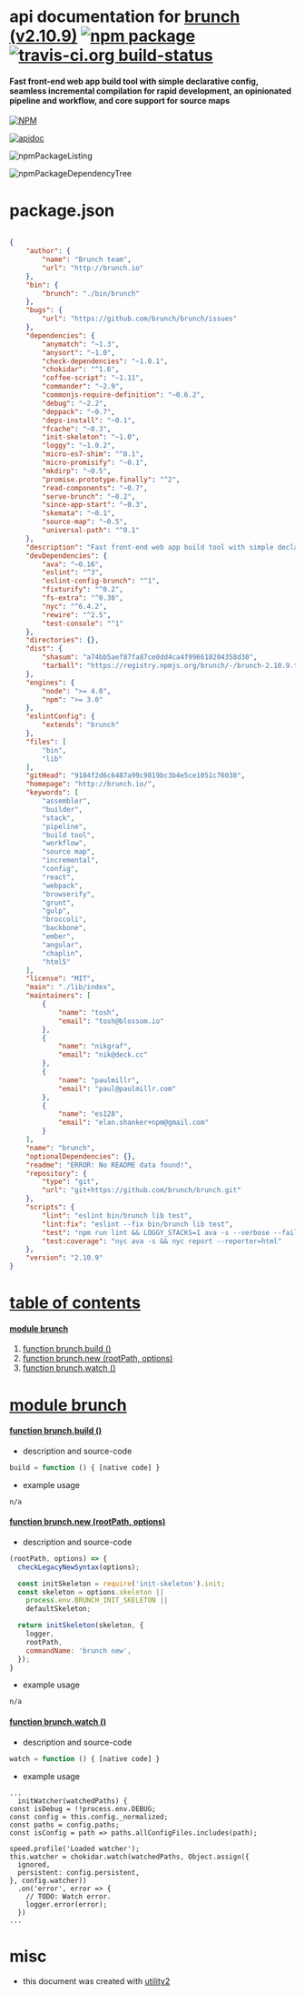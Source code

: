 # api documentation for  [brunch (v2.10.9)](http://brunch.io/)  [![npm package](https://img.shields.io/npm/v/npmdoc-brunch.svg?style=flat-square)](https://www.npmjs.org/package/npmdoc-brunch) [![travis-ci.org build-status](https://api.travis-ci.org/npmdoc/node-npmdoc-brunch.svg)](https://travis-ci.org/npmdoc/node-npmdoc-brunch)
#### Fast front-end web app build tool with simple declarative config, seamless incremental compilation for rapid development, an opinionated pipeline and workflow, and core support for source maps

[![NPM](https://nodei.co/npm/brunch.png?downloads=true)](https://www.npmjs.com/package/brunch)

[![apidoc](https://npmdoc.github.io/node-npmdoc-brunch/build/screenCapture.buildNpmdoc.browser._2Fhome_2Ftravis_2Fbuild_2Fnpmdoc_2Fnode-npmdoc-brunch_2Ftmp_2Fbuild_2Fapidoc.html.png)](https://npmdoc.github.io/node-npmdoc-brunch/build/apidoc.html)

![npmPackageListing](https://npmdoc.github.io/node-npmdoc-brunch/build/screenCapture.npmPackageListing.svg)

![npmPackageDependencyTree](https://npmdoc.github.io/node-npmdoc-brunch/build/screenCapture.npmPackageDependencyTree.svg)



# package.json

```json

{
    "author": {
        "name": "Brunch team",
        "url": "http://brunch.io"
    },
    "bin": {
        "brunch": "./bin/brunch"
    },
    "bugs": {
        "url": "https://github.com/brunch/brunch/issues"
    },
    "dependencies": {
        "anymatch": "~1.3",
        "anysort": "~1.0",
        "check-dependencies": "~1.0.1",
        "chokidar": "^1.6",
        "coffee-script": "~1.11",
        "commander": "~2.9",
        "commonjs-require-definition": "~0.6.2",
        "debug": "~2.2",
        "deppack": "~0.7",
        "deps-install": "~0.1",
        "fcache": "~0.3",
        "init-skeleton": "~1.0",
        "loggy": "~1.0.2",
        "micro-es7-shim": "^0.1",
        "micro-promisify": "~0.1",
        "mkdirp": "~0.5",
        "promise.prototype.finally": "^2",
        "read-components": "~0.7",
        "serve-brunch": "~0.2",
        "since-app-start": "~0.3",
        "skemata": "~0.1",
        "source-map": "~0.5",
        "universal-path": "^0.1"
    },
    "description": "Fast front-end web app build tool with simple declarative config, seamless incremental compilation for rapid development, an opinionated pipeline and workflow, and core support for source maps",
    "devDependencies": {
        "ava": "~0.16",
        "eslint": "^3",
        "eslint-config-brunch": "^1",
        "fixturify": "^0.2",
        "fs-extra": "^0.30",
        "nyc": "^6.4.2",
        "rewire": "^2.5",
        "test-console": "^1"
    },
    "directories": {},
    "dist": {
        "shasum": "a74bb5aef87fa87ce0dd4ca4f996610204358d30",
        "tarball": "https://registry.npmjs.org/brunch/-/brunch-2.10.9.tgz"
    },
    "engines": {
        "node": ">= 4.0",
        "npm": ">= 3.0"
    },
    "eslintConfig": {
        "extends": "brunch"
    },
    "files": [
        "bin",
        "lib"
    ],
    "gitHead": "9184f2d6c6487a99c9819bc3b4e5ce1051c76038",
    "homepage": "http://brunch.io/",
    "keywords": [
        "assembler",
        "builder",
        "stack",
        "pipeline",
        "build tool",
        "workflow",
        "source map",
        "incremental",
        "config",
        "react",
        "webpack",
        "browserify",
        "grunt",
        "gulp",
        "broccoli",
        "backbone",
        "ember",
        "angular",
        "chaplin",
        "html5"
    ],
    "license": "MIT",
    "main": "./lib/index",
    "maintainers": [
        {
            "name": "tosh",
            "email": "tosh@blossom.io"
        },
        {
            "name": "nikgraf",
            "email": "nik@deck.cc"
        },
        {
            "name": "paulmillr",
            "email": "paul@paulmillr.com"
        },
        {
            "name": "es128",
            "email": "elan.shanker+npm@gmail.com"
        }
    ],
    "name": "brunch",
    "optionalDependencies": {},
    "readme": "ERROR: No README data found!",
    "repository": {
        "type": "git",
        "url": "git+https://github.com/brunch/brunch.git"
    },
    "scripts": {
        "lint": "eslint bin/brunch lib test",
        "lint:fix": "eslint --fix bin/brunch lib test",
        "test": "npm run lint && LOGGY_STACKS=1 ava -s --verbose --fail-fast",
        "test:coverage": "nyc ava -s && nyc report --reporter=html"
    },
    "version": "2.10.9"
}
```



# <a name="apidoc.tableOfContents"></a>[table of contents](#apidoc.tableOfContents)

#### [module brunch](#apidoc.module.brunch)
1.  [function <span class="apidocSignatureSpan">brunch.</span>build ()](#apidoc.element.brunch.build)
1.  [function <span class="apidocSignatureSpan">brunch.</span>new (rootPath, options)](#apidoc.element.brunch.new)
1.  [function <span class="apidocSignatureSpan">brunch.</span>watch ()](#apidoc.element.brunch.watch)



# <a name="apidoc.module.brunch"></a>[module brunch](#apidoc.module.brunch)

#### <a name="apidoc.element.brunch.build"></a>[function <span class="apidocSignatureSpan">brunch.</span>build ()](#apidoc.element.brunch.build)
- description and source-code
```javascript
build = function () { [native code] }
```
- example usage
```shell
n/a
```

#### <a name="apidoc.element.brunch.new"></a>[function <span class="apidocSignatureSpan">brunch.</span>new (rootPath, options)](#apidoc.element.brunch.new)
- description and source-code
```javascript
(rootPath, options) => {
  checkLegacyNewSyntax(options);

  const initSkeleton = require('init-skeleton').init;
  const skeleton = options.skeleton ||
    process.env.BRUNCH_INIT_SKELETON ||
    defaultSkeleton;

  return initSkeleton(skeleton, {
    logger,
    rootPath,
    commandName: 'brunch new',
  });
}
```
- example usage
```shell
n/a
```

#### <a name="apidoc.element.brunch.watch"></a>[function <span class="apidocSignatureSpan">brunch.</span>watch ()](#apidoc.element.brunch.watch)
- description and source-code
```javascript
watch = function () { [native code] }
```
- example usage
```shell
...
  initWatcher(watchedPaths) {
const isDebug = !!process.env.DEBUG;
const config = this.config._normalized;
const paths = config.paths;
const isConfig = path => paths.allConfigFiles.includes(path);

speed.profile('Loaded watcher');
this.watcher = chokidar.watch(watchedPaths, Object.assign({
  ignored,
  persistent: config.persistent,
}, config.watcher))
  .on('error', error => {
    // TODO: Watch error.
    logger.error(error);
  })
...
```



# misc
- this document was created with [utility2](https://github.com/kaizhu256/node-utility2)
